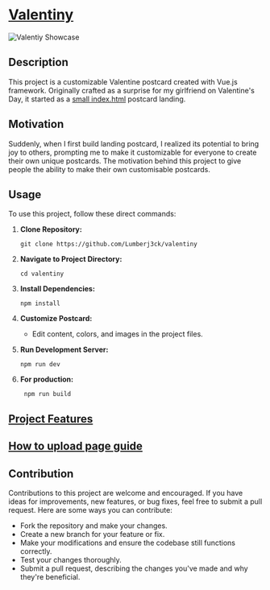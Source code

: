 # [Valentiny](https://www.my-valentine-postcard.site/)

![Valentiy Showcase](https://media.giphy.com/media/v1.Y2lkPTc5MGI3NjExbHNqZW1nbDlkcjZoOXVwdnpjMzk0bHpucDB1M3gwM201eHR2dTRxbyZlcD12MV9pbnRlcm5hbF9naWZfYnlfaWQmY3Q9Zw/Mys05BZuE3jBURdN3n/giphy.gif)

## Description
This project is a customizable Valentine postcard created with Vue.js framework. Originally crafted as a surprise for my girlfriend on Valentine's Day, it started as a [small index.html](https://github.com/Lumberj3ck/valentine_postcard) postcard landing. 
## Motivation
Suddenly, when I first build landing postcard, I realized its potential to bring joy to others, prompting me to make it customizable for everyone to create their own unique postcards. The motivation behind this project to give people the ability to make their own customisable postcards.

## Usage
To use this project, follow these direct commands:
1. **Clone Repository:**
   ```
   git clone https://github.com/Lumberj3ck/valentiny
   ```
2. **Navigate to Project Directory:**
   ```
   cd valentiny
   ```

3. **Install Dependencies:**
   ```
   npm install
   ```

4. **Customize Postcard:**
   - Edit content, colors, and images in the project files.

5. **Run Development Server:**
   ```
   npm run dev
   ```

6. **For production:**
   ```
    npm run build
   ```
## [Project Features](https://www.my-valentine-postcard.site/user-guide/)

## [How to upload page guide](https://www.my-valentine-postcard.site/website-upload)

## Contribution
Contributions to this project are welcome and encouraged. If you have ideas for improvements, new features, or bug fixes, feel free to submit a pull request. Here are some ways you can contribute:
- Fork the repository and make your changes.
- Create a new branch for your feature or fix.
- Make your modifications and ensure the codebase still functions correctly.
- Test your changes thoroughly.
- Submit a pull request, describing the changes you've made and why they're beneficial.
